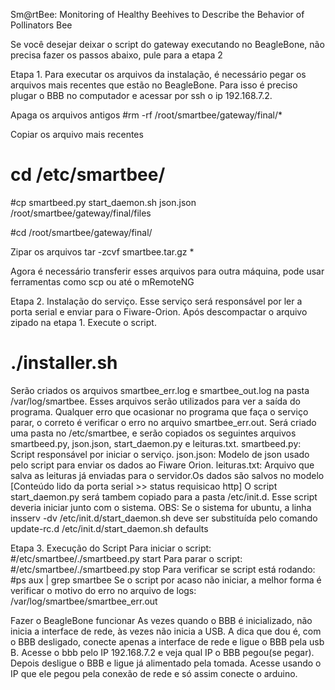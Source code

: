 Sm@rtBee: Monitoring of Healthy Beehives to Describe the Behavior of Pollinators Bee

Se você desejar deixar o script do gateway executando no BeagleBone, não precisa fazer os passos abaixo, pule para a etapa 2

Etapa 1.
Para executar os arquivos da instalação, é necessário pegar os arquivos mais recentes que estão no BeagleBone. Para isso é preciso plugar o BBB no computador e acessar por ssh o ip 192.168.7.2.

Apaga os arquivos antigos
#rm -rf /root/smartbee/gateway/final/*

Copiar os arquivo mais recentes
# cd /etc/smartbee/

#cp smartbeed.py start_daemon.sh json.json /root/smartbee/gateway/final/files

#cd /root/smartbee/gateway/final/

Zipar os arquivos
tar -zcvf smartbee.tar.gz *

Agora é necessário transferir esses arquivos para outra máquina, pode usar ferramentas como scp ou até o mRemoteNG

Etapa 2.
Instalação do serviço. Esse serviço será responsável por ler a porta serial e enviar para o Fiware-Orion.
Após descompactar o arquivo zipado na etapa 1. Execute o script.
# ./installer.sh
Serão criados os arquivos smartbee_err.log e smartbee_out.log na pasta /var/log/smartbee. Esses arquivos serão utilizados para ver a saída do programa. Qualquer erro que ocasionar no programa que faça o serviço parar, o correto é verificar o erro no arquivo smartbee_err.out.
Será criado uma pasta no /etc/smartbee, e serão copiados os seguintes arquivos smartbeed.py, json.json, start_daemon.py e leituras.txt.
smartbeed.py: Script responsável por iniciar o serviço.
json.json: Modelo de json usado pelo script para enviar os dados ao Fiware Orion.
leituras.txt: Arquivo que salva as leituras já enviadas para o servidor.Os dados são salvos no modelo [Conteúdo lido da porta serial >> status requisicao http]
O script start_daemon.py será tambem copiado para a pasta /etc/init.d. Esse script deveria iniciar junto com o sistema.
OBS: Se o sistema for ubuntu, a linha insserv -dv /etc/init.d/start_daemon.sh deve ser substituída pelo comando update-rc.d /etc/init.d/start_daemon.sh defaults

Etapa 3. Execução do Script
Para iniciar o script:
	#/etc/smartbee/./smartbeed.py start
Para parar o script:
	#/etc/smartbee/./smartbeed.py stop
Para verificar se script está rodando:
	#ps aux | grep smartbee
Se o script por acaso não iniciar, a melhor forma é verificar o motivo do erro no arquivo de logs: /var/log/smartbee/smartbee_err.out


Fazer o BeagleBone funcionar
As vezes quando o BBB é inicializado, não inicia a interface de rede, às vezes não inicia a USB. A dica que dou é, com o BBB desligado, conecte apenas a interface de rede e ligue o BBB pela usb B. Acesse o bbb pelo IP 192.168.7.2 e veja qual IP o BBB pegou(se pegar). Depois desligue o BBB e ligue já alimentado pela tomada. Acesse usando o IP que ele pegou pela conexão de rede e só assim conecte o arduino.
